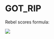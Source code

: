 # GOT_RIP

Rebel scores formula:

<img src="https://render.githubusercontent.com/render/math?math=L4*1%2BL5*3">
